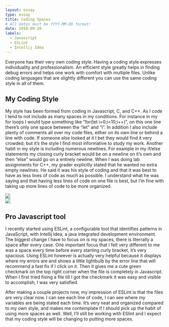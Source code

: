```yaml
---
layout: essay
type: essay
title: Coding Spaces
# All dates must be YYYY-MM-DD format!
date: 2018-09-20
labels:
  - Javascript
  - ESLint
  - Intellij Idea
---
```


Everyone has their very own coding style. Having a coding style expresses individuality and professionalism. An efficient style greatly helps in finding debug errors and helps one work with comfort with multiple files. Unlike coding languages that are slightly different you can use the same coding style in all of them.

## My Coding Style
My style has been formed from coding in Javascript, C, and C++. As I code I tend to not include as many spaces in my conditions. For instance in my for loops I would type something like ”for(let i=0;i<10;i++)”, on this one line there’s only one space between the “let” and “i”. In addition I also include plenty of comments all over my code files, either on its own line or behind a line with code. If someone else looked at it I bet they would find it very crowded, but it’s the style I find most informative to study my work. Another habit in my style is including numerous newlines. For example in my if/else statements my closing curly bracket would be on a newline on it’s own and then “else” would go on a entirely newline. When I was doing lab assignments for C++, my grader explicitly stated that he wanted no extra empty newlines. He said it was his style of coding and that it was best to have as less lines of code as much as possible. I understand what he was saying and that having less lines of code on one file is best, but I’m fine with taking up more lines of code to be more organized.
<div>
<img class="ui small left floated rounded image" src="../images/redX.jpg">
</div>
<div>
<img class="ui small left floated rounded image" src="../images/greanCheck.jpg">
</div>

## Pro Javascript tool
I recently started using ESLint, a configurable tool that identifies patterns in JavaScript, with Intellij Idea, a java integrated development environment. The biggest change I have to focus on is my spaces, there is literrally a space after every case. One important focus that I felt very different to me was a space every time before every starting curly bracket, it’s very spacious. Using ESLint however is actually very helpful because it displays where my errors are and shows a little lightbulb by the error line that will recommend a fast fix if I click on it. Then it gives me a cute green checkmark on the top right corner when the file is completely in Javascript. When I first tried fixing a file till I got the checkmark it was easy and visible to accomplish, I was very satisfied.

After making a couple projects now, my impression of ESLint is that the files are very clear now. I can see each line of code, I can see where my variables are being stated each time. It’s very neat and organized compared to my own style, and makes me contemplate if I should pick up the habit of using more spaces as well. Well, I’ll still be working with ESlint and I expect that my coding style will be changing to putting more spaces.



